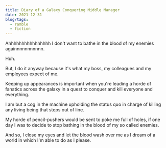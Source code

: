```yaml
---
title: Diary of a Galaxy Conquering Middle Manager
date: 2021-12-31
blog/tags:
  - ramble
  - fiction
---
```


Ahhhhhhhhhhhhhhhh I don't want to bathe in the blood of my enemies againnnnnnnnnnn.

Huh.

But, I do it anyway because it's what my boss, my colleagues and my employees expect of me.

Keeping up appearances is important when you're leading a horde of fanatics across the galaxy in a quest to conquer and kill everyone and everything.

I am but a cog in the machine upholding the status quo in charge of killing any living being that steps out of line.

My horde of pencil-pushers would be sent to poke me full of holes, if one day I was to decide to stop bathing in the blood of my so called enemies.

And so, I close my eyes and let the blood wash over me as I dream of a world in which I'm able to do as I please.

